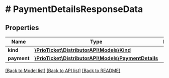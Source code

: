 # # PaymentDetailsResponseData

## Properties

Name | Type | Description | Notes
------------ | ------------- | ------------- | -------------
**kind** | [**\PrioTicket\DistributorAPI\Models\Kind**](Kind.md) |  |
**payment** | [**\PrioTicket\DistributorAPI\Models\PaymentDetails**](PaymentDetails.md) |  |

[[Back to Model list]](../../README.md#models) [[Back to API list]](../../README.md#endpoints) [[Back to README]](../../README.md)
